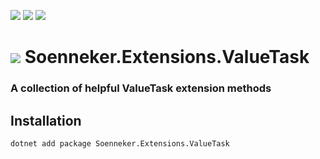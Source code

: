 [![](https://img.shields.io/nuget/v/soenneker.extensions.valuetask.svg?style=for-the-badge)](https://www.nuget.org/packages/soenneker.extensions.valuetask/)
[![](https://img.shields.io/github/actions/workflow/status/soenneker/soenneker.extensions.valuetask/publish-package.yml?style=for-the-badge)](https://github.com/soenneker/soenneker.extensions.valuetask/actions/workflows/publish-package.yml)
[![](https://img.shields.io/nuget/dt/soenneker.extensions.valuetask.svg?style=for-the-badge)](https://www.nuget.org/packages/soenneker.extensions.valuetask/)

# ![](https://user-images.githubusercontent.com/4441470/224455560-91ed3ee7-f510-4041-a8d2-3fc093025112.png) Soenneker.Extensions.ValueTask
### A collection of helpful ValueTask extension methods

## Installation

```
dotnet add package Soenneker.Extensions.ValueTask
```
